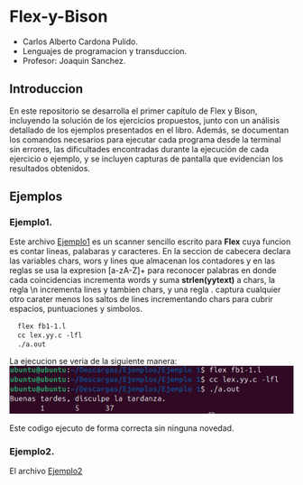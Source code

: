 # Flex-y-Bison
- Carlos Alberto Cardona Pulido.
- Lenguajes de programacion y transduccion.
- Profesor: Joaquin Sanchez.
## Introduccion
En este repositorio se desarrolla el primer capítulo de Flex y Bison, incluyendo la solución de los ejercicios propuestos, junto con un análisis detallado de los ejemplos presentados en el libro. Además, se documentan los comandos necesarios para ejecutar cada programa desde la terminal sin errores, las dificultades encontradas durante la ejecución de cada ejercicio o ejemplo, y se incluyen capturas de pantalla que evidencian los resultados obtenidos.

## Ejemplos
### Ejemplo1.
Este archivo [Ejemplo1](https://github.com/ALMA3112/Introduccion-Flex-y-Bison/blob/main/Ejemplos/Ejemplo%201/fb1-1.l)  es un scanner sencillo escrito para **Flex** cuya funcion es contar lineas, palabaras y caracteres. En la seccion de cabecera declara las variables chars, wors y lines que almacenan los contadores y en las reglas se usa la expresion [a-zA-Z]+ para reconocer palabras  en donde cada coincidencias incrementa words y suma **strlen(yytext)** a chars, la regla \n incrementa lines y tambien chars, y una regla . captura cualquier otro carater menos los saltos de lines incrementando chars para cubrir espacios, puntuaciones y simbolos. 
  ```
    flex fb1-1.l
    cc lex.yy.c -lfl
    ./a.out
  ```
La ejecucion se veria de la siguiente manera:
![Imagen1](https://github.com/ALMA3112/Introduccion-Flex-y-Bison/blob/main/Imagenes/Captura%20desde%202025-08-19%2019-22-18.png) 

Este codigo ejecuto de forma correcta sin ninguna novedad. 

### Ejemplo2.
El archivo [Ejemplo2](https://github.com/ALMA3112/Introduccion-Flex-y-Bison/blob/main/Ejemplos/Ejemplo%201/fb1-1.l)
